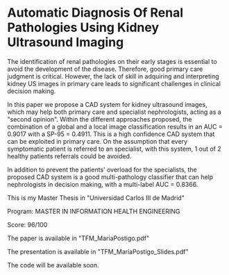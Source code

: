 # Automatic Diagnosis Of Renal Pathologies Using Kidney Ultrasound Imaging

The identification of renal pathologies on their early stages is essential to avoid the development of the disease. Therefore, good primary care judgment is critical. However, the lack of skill in adquiring and interpreting kidney US images in primary care leads to significant challenges in clinical decision making.

In this paper we propose a CAD system for kidney ultrasound images, which may help both primary care and specialist nephrologists, acting as a "second opinion". Within the different approaches proposed, the combination of a global and a local image classification results in an AUC = 0.9017 with a SP-95 = 0.4911. This is a high confidence CAD system that can be exploited in primary care. On the assumption that every symptomatic patient is referred to an specialist, with this system, 1 out of 2 healthy patients referrals could be avoided. 

In addition to prevent the patients' overload for the specialists, the proposed CAD system is a good multi-pathology classifier that can help nephrologists in decision making, with a multi-label AUC = 0.8366.

This is my Master Thesis in "Universidad Carlos III de Madrid"

Program: MASTER IN INFORMATION HEALTH ENGINEERING

Score: 96/100

The paper is available in "TFM_MariaPostigo.pdf"

The presentation is available in "TFM_MariaPostigo_Slides.pdf"

The code will be available soon.
